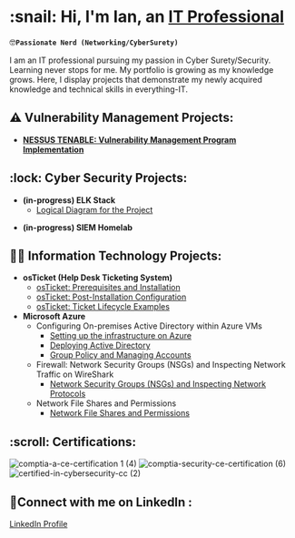 <h1>:snail: Hi, I'm Ian, an <a href="https://www.linkedin.com/in/ian-sunwoo-93757a327/">IT Professional</a></h1>

:nerd_face:**`Passionate Nerd (Networking/CyberSurety)`**

I am an IT professional pursuing my passion in Cyber Surety/Security. Learning never stops for me. My portfolio is growing as my knowledge grows. Here, I display projects that demonstrate my newly acquired knowledge and technical skills in everything-IT. 

## ⚠️ Vulnerability Management Projects:

- **[NESSUS TENABLE: Vulnerability Management Program Implementation](https://github.com/CarryTheSnail/Vulnerability-Management-Program)**

<h2> :lock: Cyber Security Projects:</h2>

- <b>(in-progress) ELK Stack </b>
  - [Logical Diagram for the Project](https://github.com/CarryTheSnail/logical_diagram)
<!--  - [Elasticsearch Setup](https://github.com/CarryTheSnail/elasticsearch_setup) -->
<!--  - [Kibana Setup](https://github.com/CarryTheSnail/kibana_setup) -->
- <b>(in-progress) SIEM Homelab </b>

<h2>👨‍💻 Information Technology Projects:</h2>

- <b>osTicket (Help Desk Ticketing System)</b>
  - [osTicket: Prerequisites and Installation](https://github.com/CarryTheSnail/osticket-prereqs)
  - [osTicket: Post-Installation Configuration](https://github.com/CarryTheSnail/post-install-config)
  - [osTicket: Ticket Lifecycle Examples](https://github.com/CarryTheSnail/ticket-lifecycle)
- <b>Microsoft Azure</b>
  - Configuring On-premises Active Directory within Azure VMs
    - [Setting up the infrastructure on Azure](https://github.com/CarryTheSnail/AD-Infrastructure)
    - [Deploying Active Directory](https://github.com/CarryTheSnail/AD-Deployment)
    - [Group Policy and Managing Accounts](https://github.com/CarryTheSnail/Group_Policy)
  - Firewall: Network Security Groups (NSGs) and Inspecting Network Traffic on WireShark
    - [Network Security Groups (NSGs) and Inspecting Network Protocols](https://github.com/CarryTheSnail/azure-network-protocols)
  - Network File Shares and Permissions 
    - [Network File Shares and Permissions](https://github.com/CarryTheSnail/Network_File_Shares)

   
<h2>:scroll: Certifications:</h2>

![comptia-a-ce-certification 1 (4)](https://github.com/user-attachments/assets/4354c231-eb6e-4077-b6e0-665e32b94f96)
 ![comptia-security-ce-certification (6)](https://github.com/user-attachments/assets/3688a758-8aef-4975-b0c8-12b744dd1d79)
 ![certified-in-cybersecurity-cc (2)](https://github.com/user-attachments/assets/4932fe70-5ddc-468d-92d4-189ea37b2f31)



<h2>🤳Connect with me on LinkedIn :</h2>

[linkedin]: https://linkedin.com/in/ian-sunwoo-93757a327/
<a href="https://www.linkedin.com/in/ian-sunwoo-93757a327/">LinkedIn Profile</a></h1>
